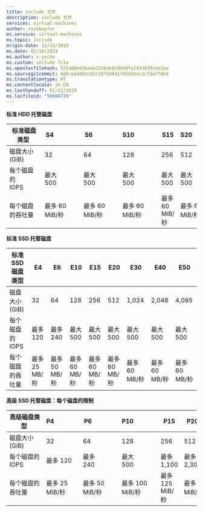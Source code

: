 ```yaml
---
title: include 文件
description: include 文件
services: virtual-machines
author: rockboyfor
ms.service: virtual-machines
ms.topic: include
origin.date: 12/12/2018
ms.date: 02/18/2019
ms.author: v-yeche
ms.custom: include file
ms.openlocfilehash: 525a88e65be4a12563e0c8dddfe2433039cbe1ba
ms.sourcegitcommit: dd6cee8483c02c18fd46417d5d3bcc2cfdaf7db4
ms.translationtype: HT
ms.contentlocale: zh-CN
ms.lasthandoff: 02/22/2019
ms.locfileid: "56666728"
---
```

**标准 HDD 托管磁盘**

<!-- Not Available on S60,S70,S80-->

| 标准磁盘类型  | S4               | S6               | S10             | S15 | S20              | S30              | S40              | S50              |
|---------------------|---------------------|---------------------|------------------|------------------|------------------|------------------|------------------|------------------|
| 磁盘大小 (GiB)          | 32             | 64             | 128            | 256  | 512            | 1,024    | 2,048     | 4,095    |
| 每个磁盘的 IOPS       | 最大 500              | 最大 500              | 最大 500              | 最大 500 | 最大 500              | 最大 500              | 最大 500             | 最大 500              |
| 每个磁盘的吞吐量 | 最多 60 MiB/秒 | 最多 60 MiB/秒 | 最多 60 MiB/秒 | 最多 60 MiB/秒 | 最多 60 MiB/秒 | 最多 60 MiB/秒 | 最多 60 MiB/秒 | 最多 60 MiB/秒|

<!-- Not Available on S60,S70,S80-->

**标准 SSD 托管磁盘**

<!-- Not Available on E60,E70,E80-->

| 标准 SSD 磁盘类型 | E4                | E6                | E10               | E15               | E20             | E30              | E40              | E50              |
|------------------------|-------------------|-------------------|-------------------|-------------------|-----------------|------------------|------------------|------------------|
| 磁盘大小 (GiB)       | 32                | 64                | 128               | 256               | 512             | 1,024            | 2,048            | 4,095            |
| 每个磁盘的 IOPS          | 最多 120         | 最多 240         | 最大 500         | 最大 500         | 最大 500       | 最大 500        | 最大 500        | 最大 500        |
| 每个磁盘的吞吐量    | 最多 25 MB/秒   | 最多 50 MB/秒   | 最多 60 MB/秒   | 最多 60 MB/秒   | 最多 60 MB/秒 | 最多 60 MB/秒  | 最多 60 MB/秒  | 最多 60 MB/秒  |

<!-- Not Available on E60,E70,E80-->

**高级 SSD 托管磁盘：每个磁盘的限制**

<!-- Not Available on P60,P70,P80-->
| 高级磁盘类型  | P4               | P6               | P10             | P15 | P20              | P30              | P40              | P50              |
|---------------------|---------------------|---------------------|------------------|------------------|------------------|------------------|------------------|------------------|
| 磁盘大小 (GiB)           | 32             | 64             | 128            | 256  | 512            | 1,024    | 2,048     | 4,095    |
| 每个磁盘的 IOPS       | 最多 120 | 最多 240              | 最大 500              | 最多 1,100 | 最多 2,300              | 最多 5,000              | 最多 7,500             | 最多 7,500              |
| 每个磁盘的吞吐量 | 最多 25 MiB/秒 | 最多 50 MiB/秒 | 最多 100 MiB/秒 | 最多 125 MiB/秒 | 最多 150 MiB/秒 | 最多 200 MiB/秒 | 最多 250 MiB/秒 | 最多 250 MiB/秒|

<!-- Not Available on P60,P70,P80-->

<!-- Not Available on **Premium managed virtual machine disks: per VM limits**-->
<!-- Not Available on GS5 VM-->

<!-- Update_Description: update meta properties, wording update -->